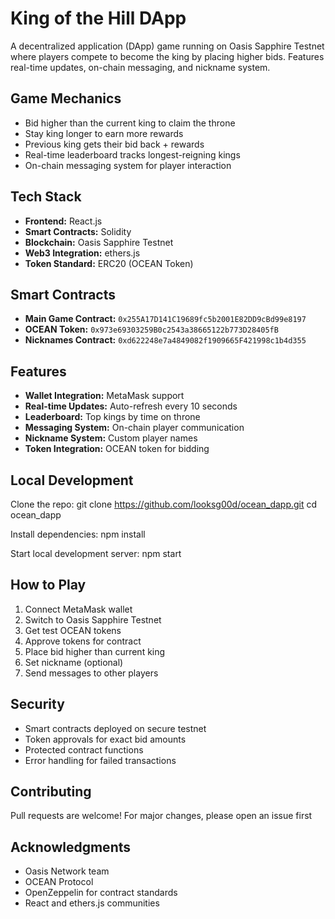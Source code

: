 # King of the Hill DApp 

A decentralized application (DApp) game running on Oasis Sapphire Testnet where players compete to become the king by placing higher bids. Features real-time updates, on-chain messaging, and nickname system.

## Game Mechanics

- Bid higher than the current king to claim the throne
- Stay king longer to earn more rewards
- Previous king gets their bid back + rewards
- Real-time leaderboard tracks longest-reigning kings
- On-chain messaging system for player interaction

## Tech Stack

- **Frontend:** React.js
- **Smart Contracts:** Solidity
- **Blockchain:** Oasis Sapphire Testnet
- **Web3 Integration:** ethers.js
- **Token Standard:** ERC20 (OCEAN Token)

## Smart Contracts

- **Main Game Contract:** `0x255A17D141C19689fc5b2001E82DD9cBd99e8197`
- **OCEAN Token:** `0x973e69303259B0c2543a38665122b773D28405fB`
- **Nicknames Contract:** `0xd622248e7a4849082f1909665F421998c1b4d355`

## Features

- **Wallet Integration:** MetaMask support
- **Real-time Updates:** Auto-refresh every 10 seconds
- **Leaderboard:** Top kings by time on throne
- **Messaging System:** On-chain player communication
- **Nickname System:** Custom player names
- **Token Integration:** OCEAN token for bidding

## Local Development

Clone the repo:
git clone https://github.com/looksg00d/ocean_dapp.git
cd ocean_dapp

Install dependencies:
npm install

Start local development server:
npm start


## How to Play

1. Connect MetaMask wallet
2. Switch to Oasis Sapphire Testnet
3. Get test OCEAN tokens
4. Approve tokens for contract
5. Place bid higher than current king
6. Set nickname (optional)
7. Send messages to other players
   
## Security

- Smart contracts deployed on secure testnet
- Token approvals for exact bid amounts
- Protected contract functions
- Error handling for failed transactions

## Contributing

Pull requests are welcome! For major changes, please open an issue first

## Acknowledgments

- Oasis Network team
- OCEAN Protocol
- OpenZeppelin for contract standards
- React and ethers.js communities

